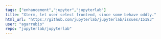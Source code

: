 ```yaml
---
tags: ["enhancement","jupyter","jupyterlab"]
title: "Xterm, let user select frontend, since some behave oddly."
html_url: "https://github.com/jupyterlab/jupyterlab/issues/15183"
user: "agarrubio"
repo: "jupyterlab/jupyterlab"
---
```


